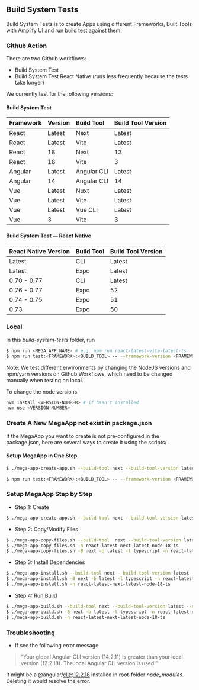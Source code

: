 ## Build System Tests

Build System Tests is to create Apps using different Frameworks, Built Tools with Amplify UI and run build test against them.

### Github Action

There are two Github workflows:

- Build System Test
- Build System Test React Native (runs less frequently because the tests take longer)

We currently test for the following versions:

#### Build System Test

| Framework | Version | Build Tool  | Build Tool Version |
| :-------- | :------ | :---------- | :----------------- |
| React     | Latest  | Next        | Latest             |
| React     | Latest  | Vite        | Latest             |
| React     | 18      | Next        | 13                 |
| React     | 18      | Vite        | 3                  |
| Angular   | Latest  | Angular CLI | Latest             |
| Angular   | 14      | Angular CLI | 14                 |
| Vue       | Latest  | Nuxt        | Latest             |
| Vue       | Latest  | Vite        | Latest             |
| Vue       | Latest  | Vue CLI     | Latest             |
| Vue       | 3       | Vite        | 3                  |

#### Build System Test — React Native

| React Native Version | Build Tool | Build Tool Version |
| -------------------- | ---------- | ------------------ |
| Latest               | CLI        | Latest             |
| Latest               | Expo       | Latest             |
| 0.70 - 0.77          | CLI        | Latest             |
| 0.76 - 0.77          | Expo       | 52                 |
| 0.74 - 0.75          | Expo       | 51                 |
| 0.73                 | Expo       | 50                 |

### Local

In this _build-system-tests_ folder, run

```sh
$ npm run <MEGA_APP_NAME> # e.g. npm run react-latest-vite-latest-ts
$ npm run test:<FRAMEWORK>:<BUILD_TOOL> -- --framework-version <FRAMEWORK_VERSION_NUMBER> --build-tool-version <BUILD_TOOL_VERSION_NUMBER> # e.g npm run test:vue:vite -- -f latest -b 2
```

Note:
We test different environments by changing the NodeJS versions and npm/yarn versions on Github Workflows, which need to be changed manually when testing on local.

To change the node versions

```sh
nvm install <VERSION-NUMBER> # if hasn't installed
nvm use <VERSION-NUMBER>
```

### Create A New MegaApp not exist in package.json

If the MegaApp you want to create is not pre-configured in the package.json, here are several ways to create it using the scripts/ .

#### Setup MegaApp in One Step

```sh
$ ./mega-app-create-app.sh --build-tool next --build-tool-version latest --name react-latest-next-latest-node-18-ts --framework react --framework-version latest

$ npm run test:<FRAMEWORK>:<BUILD_TOOL> -- --framework-version <FRAMEWORK_VERSION_NUMBER> --build-tool-version <BUILD_TOOL_VERSION_NUMBER> # e.g npm run test:vue:vite -- -f latest -b 2
```

### Setup MegaApp Step by Step

- Step 1: Create

```sh
$ ./mega-app-create-app.sh --build-tool next --build-tool-version latest --name react-latest-next-latest-node-18-ts --framework react --framework-version latest
```

- Step 2: Copy/Modify Files

```sh
$ ./mega-app-copy-files.sh --build-tool  next --build-tool-version latest --name react-latest-next-latest-node-18-ts --framework react --framework-version latest
$ ./mega-app-copy-files.sh -n react-latest-next-latest-node-18-ts
$ ./mega-app-copy-files.sh -B next -b latest -l typescript -n react-latest-next-latest-node-18-ts -F react -f latest
```

- Step 3: Install Dependencies

```sh
$ ./mega-app-install.sh --build-tool next --build-tool-version latest --name react-latest-next-latest-node-18-ts --framework react --framework-version latest --pkg-manager npm
$ ./mega-app-install.sh -B next -b latest -l typescript -n react-latest-next-latest-node-18-ts -F react -f latest -P npm -p latest
$ ./mega-app-install.sh -n react-latest-next-latest-node-18-ts
```

- Step 4: Run Build

```sh
$ ./mega-app-build.sh --build-tool next --build-tool-version latest --name react-latest-next-latest-node-18-ts --framework react --framework-version latest --pkg-manager npm
$ ./mega-app-build.sh -B next -b latest -l typescript -n react-latest-next-latest-node-18-ts -F react -f latest -P npm
$ ./mega-app-build.sh -n react-latest-next-latest-node-18-ts
```

### Troubleshooting

- If see the following error message:

> “Your global Angular CLI version (14.2.11) is greater than your local version (12.2.18). The local Angular CLI version is used.”

It might be a @angular/cli@12.2.18 installed in root-folder _node_modules_. Deleting it would resolve the error.
